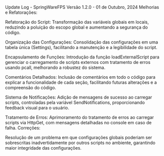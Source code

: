 Update Log - SpringWareFPS
Versão 1.2.0 - 01 de Outubro, 2024
Melhorias e Refatorações:

Refatoração do Script: Transformação das variáveis globais em locais, reduzindo a poluição do escopo global e aumentando a segurança do código.

Organização das Configurações: Consolidação das configurações em uma tabela única (Settings), facilitando a manutenção e a legibilidade do script.

Encapsulamento de Funções: Introdução da função loadExternalScript para gerenciar o carregamento de scripts externos com tratamento de erros usando pcall, melhorando a robustez do sistema.

Comentários Detalhados: Inclusão de comentários em todo o código para explicar a funcionalidade de cada seção, facilitando futuras alterações e a compreensão do código.

Sistema de Notificações: Adição de mensagens de sucesso ao carregar scripts, controladas pela variável SendNotifications, proporcionando feedback visual para o usuário.

Tratamento de Erros: Aprimoramento do tratamento de erros ao carregar scripts via HttpGet, com mensagens detalhadas no console em caso de falha.
Correções:

Resolução de um problema em que configurações globais poderiam ser sobrescritas inadvertidamente por outros scripts no ambiente, garantindo maior integridade das configurações.
